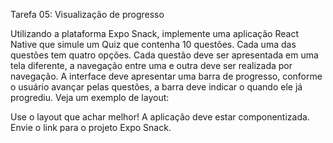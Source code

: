Tarefa 05: Visualização de progresso

Utilizando a plataforma Expo Snack, implemente uma aplicação React Native que simule um Quiz que contenha 10 questões. Cada uma das questões tem quatro opções. 
Cada questão deve ser apresentada em uma tela diferente, a navegação entre uma e outra deve ser realizada por navegação.
A interface deve apresentar uma barra de progresso, conforme o usuário avançar pelas questões, a barra deve indicar o quando ele já progrediu.
Veja um exemplo de layout:

Use o layout que achar melhor!
A aplicação deve estar componentizada.
Envie o link para o projeto Expo Snack.